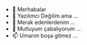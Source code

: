 - 👋 Merhabalar 
- 👀 Yazılımcı Değilim ama ...
- 🌱 Merak edenlerdenim ...
- 💞️ Mutluyum çabalıyorum  ...
- 📫 Umarım boşa gitmez ...

<!---
Degişken
--->
